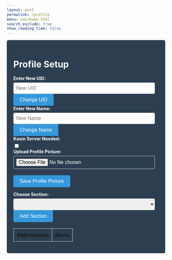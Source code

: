 ```yaml
---
layout: post
permalink: /profile
menu: nav/home.html
search_exclude: true
show_reading_time: false
---
```





<style>




 .profile-container {
     display: flex;
     justify-content: center;
     align-items: center;
 }




.profile-card {
     width: 100%;
     max-width: 600px;
     background-color: #2c3e50; /* Dark blue background */
     border: 1px solid #34495e; /* Darker border */
     border-radius: 5px;
     box-shadow: 0 0 10px rgba(0, 0, 0, 0.1);
     padding: 20px;
     color: #ffffff; /* White text */
 }








 .profile-card label {
     display: block;
     font-weight: bold;
     margin-bottom: 5px;
 }








 .profile-card input[type="text"],
 .profile-card input[type="file"],
 .profile-card select {
     width: calc(100% - 12px);
     padding: 8px;
     border: 1px solid #ddd;
     border-radius: 4px;
     font-size: 16px;
 }








 .profile-card button {
     background-color: #3498db; /* Blue button */
     color: #ffffff;
     border: none;
     border-radius: 4px;
     padding: 10px 20px;
     cursor: pointer;
     font-size: 16px;
 }








 .profile-card button:hover {
     background-color: #2980b9; /* Darker blue on hover */
 }








 .profile-table {
     width: 100%;
     margin-top: 20px;
     border-collapse: collapse;
 }








 .profile-table th,
 .profile-table td {
     border: 1px solid #ddd;
     padding: 10px;
     text-align: left;
 }








 .details-button {
     display: block;
     width: 100%;
     padding: 10px;
     margin-top: 20px;
     background-color: #3498db; /* Blue button */
     color: white;
     border: none;
     border-radius: 5px;
     cursor: pointer;
     text-align: center;
     text-decoration: none;
 }








 .details-button:hover {
     background-color: #2980b9; /* Darker blue on hover */
 }








 .profile-image-box {
     text-align: center;
     margin-top: 20px;
 }








 .profile-image-box img {
     max-width: 100%;
     height: auto;
     border-radius: 50%;
     border: 2px solid #34495e;
 }
 /* CSS styles remain unchanged */
</style>




<div class="profile-container">
 <!-- Profile Setup -->
 <div class="profile-card">
     <h1>Profile Setup</h1>
     <form>
         <div>
             <label for="newUid">Enter New UID:</label>
             <input type="text" id="newUid" placeholder="New UID">
             <button type="button" onclick="changeUid()">Change UID</button>
         </div>
          <div>
             <label for="newUid">Enter New Name:</label>
             <input type="text" id="newName" placeholder="New Name">
             <button type="button" onclick="changeName()">Change Name</button>
         </div>
         <div>
           <label for="kasmServerNeeded">Kasm Server Needed:</label>
           <input type="checkbox" id="kasmServerNeeded" onclick="toggleKasmServerNeeded()">
    </div>
         <label for="profilePicture">Upload Profile Picture:</label>
         <input type="file" id="profilePicture" accept="image/*" onchange="previewProfilePicture(this)">
         <div class="profile-image-box" id="profileImageBox">
             <!-- Profile picture will be displayed here -->
         </div>
         <button type="button" onclick="saveProfilePicture()">Save Profile Picture</button>
         <p id="profile-message" style="color: red;"></p>
         <div>
             <label for="sectionDropdown">Choose Section:</label>
             <select id="sectionDropdown">
                 <!-- Options will be dynamically populated -->
             </select>
         </div>
         <div>
             <button type="button" onclick="addSection()">Add Section</button>
         </div>
         <table class="profile-table" id="profileTable">
             <thead>
                 <tr>
                     <th>Abbreviation</th>
                     <th>Name</th>
                 </tr>
             </thead>
             <tbody id="profileResult">
                 <!-- Table rows will be dynamically populated -->
             </tbody>
         </table>
     </form>
 </div>
</div>










<script type="module">
  // Import fetchOptions from config.js
  import { pythonURI, fetchOptions } from '{{site.baseurl}}/assets/js/api/config.js';




  // Global variable to hold predefined sections
  let predefinedSections = [];




  // Function to fetch  sections from kasm2_backend
  async function fetchPredefinedSections() {
      const URL = `${pythonURI}/api/section`;




      try {
          const response = await fetch(URL, fetchOptions);
          if (!response.ok) {
              throw new Error(`Failed to fetch predefined sections: ${response.status}`);
          }




          return await response.json();
      } catch (error) {
          console.error('Error fetching predefined sections:', error.message);
          return []; // Return empty array on error
      }
  }




  // Function to populate section dropdown menu
  function populateSectionDropdown(predefinedSections) {
      const sectionDropdown = document.getElementById('sectionDropdown');
      sectionDropdown.innerHTML = ''; // Clear existing options




      predefinedSections.forEach(section => {
          const option = document.createElement('option');
          option.value = section.abbreviation;
          option.textContent = `${section.abbreviation} - ${section.name}`;
          sectionDropdown.appendChild(option);
      });




      // Display sections in the table
      displayProfileSections();
  }




  // Global variable to hold user sections
  let userSections = [];




  // Function to add a section
  window.addSection = async function () {
      const dropdown = document.getElementById('sectionDropdown');
      const selectedOption = dropdown.options[dropdown.selectedIndex];
      const abbreviation = selectedOption.value;
      const name = selectedOption.textContent.split(' ').slice(1).join(' ');




      if (!abbreviation || !name) {
          document.getElementById('profile-message').textContent = 'Please select a section from the dropdown.';
          return;
      }




      // Clear error message
      document.getElementById('profile-message').textContent = '';




      // Add section to userSections array if not already added
      const sectionExists = userSections.some(section => section.abbreviation === abbreviation && section.name === name);
      if (!sectionExists) {
          userSections.push({ abbreviation, name });




          // Display added section in the table
          displayProfileSections();




          // Save sections immediately
          await saveSections();
      }
  }




  // Function to display added sections in the table
  function displayProfileSections() {
      const tableBody = document.getElementById('profileResult');
      tableBody.innerHTML = ''; // Clear existing rows




      userSections.forEach(section => {
          const tr = document.createElement('tr');
          const abbreviationCell = document.createElement('td');
          const nameCell = document.createElement('td');




          abbreviationCell.textContent = section.abbreviation;
          nameCell.textContent = section.name;




          tr.appendChild(abbreviationCell);
          tr.appendChild(nameCell);




          tableBody.appendChild(tr);
      });
  }




  // Function to save sections in the specified format
  async function saveSections() {
      const sectionAbbreviations = userSections.map(section => section.abbreviation);




      const sectionsData = {
          sections: sectionAbbreviations
      };




      const URL = `${pythonURI}/api/user/section`; // Adjusted endpoint




      const options = {
          ...fetchOptions,
          method: 'POST',
          headers: {
              ...fetchOptions.headers,
              'Content-Type': 'application/json',
          },
          body: JSON.stringify(sectionsData)
      };




      try {
          const response = await fetch(URL, options);
          if (!response.ok) {
              throw new Error(`Failed to save sections: ${response.status}`);
          }
          console.log('Sections saved successfully!');




          // Fetch updated data and update table immediately after saving
          await fetchDataAndPopulateTable();
      } catch (error) {
          console.error('Error saving sections:', error.message);
          // Handle error display or fallback mechanism
      }
  }




  // Function to fetch data from backend and populate table
  async function fetchDataAndPopulateTable() {
      const URL = `${pythonURI}/api/user/section`; // Endpoint to fetch sections data




      try {
          const response = await fetch(URL, fetchOptions);
          if (!response.ok) {
              throw new Error(`Failed to fetch sections: ${response.status}`);
          }




          const sectionsData = await response.json();
          updateTableWithData(sectionsData); // Call function to update table with fetched data
      } catch (error) {
          console.error('Error fetching sections:', error.message);
          // Handle error display or fallback mechanism
      }
  }




  // Function to update table with fetched data
  function updateTableWithData(data) {
      const tableBody = document.getElementById('profileResult');
      tableBody.innerHTML = ''; // Clear existing rows




      data.sections.forEach(section => {
          const tr = document.createElement('tr');
          const abbreviationCell = document.createElement('td');
          const nameCell = document.createElement('td');




          abbreviationCell.textContent = section.abbreviation;
          nameCell.textContent = section.name;




          tr.appendChild(abbreviationCell);
          tr.appendChild(nameCell);




          tableBody.appendChild(tr);
      });
  }




  // Function to fetch user profile data
  async function fetchUserProfile() {
      const URL = `${pythonURI}/api/id/pfp`; // Endpoint to fetch user profile data




      try {
          const response = await fetch(URL, fetchOptions);
          if (!response.ok) {
              throw new Error(`Failed to fetch user profile: ${response.status}`);
          }




          const profileData = await response.json();
          displayUserProfile(profileData);
      } catch (error) {
          console.error('Error fetching user profile:', error.message);
          // Handle error display or fallback mechanism
      }
  }




  // Function to display user profile data
  function displayUserProfile(profileData) {
      const profileImageBox = document.getElementById('profileImageBox');
      if (profileData.pfp) {
          const img = document.createElement('img');
          img.src = `data:image/jpeg;base64,${profileData.pfp}`;
          img.alt = 'Profile Picture';
          profileImageBox.innerHTML = ''; // Clear existing content
          profileImageBox.appendChild(img); // Append new image element
      } else {
          profileImageBox.innerHTML = '<p>No profile picture available.</p>';
      }




      // Display other profile information as needed
      // Example: Update HTML elements with profileData.username, profileData.email
  }




  // Function to save profile picture
  window.saveProfilePicture = async function () {
      const fileInput = document.getElementById('profilePicture');
      const file = fileInput.files[0];
      if (!file) return;




      try {
          const base64String = await convertToBase64(file);
          await sendProfilePicture(base64String);
          console.log('Profile picture uploaded successfully!');
          // Update UI immediately after successful upload
          const profileImage = document.getElementById('profileImage');
          profileImage.src = base64String; // Set the src attribute directly




          // Fetch image data from backend
          const imageData = await fetchProfilePictureData(); // Implement this function




          // Process imageData as needed
          console.log('Image data from backend:', imageData);
      } catch (error) {
          console.error('Error uploading profile picture:', error.message);
          // Handle error display or fallback mechanism
      }
  }




  // Function to fetch profile picture data
  async function fetchProfilePictureData() {
      try {
          const response = await fetch('/api/id/pfp', {
              method: 'GET',
              headers: {
                  'Content-Type': 'application/json',
                  // Include any necessary authorization headers if required
              },
          });
          if (!response.ok) {
              throw new Error('Failed to fetch profile picture data');
          }
          const imageData = await response.json();
          return imageData; // Assuming the backend returns JSON data
      } catch (error) {
          console.error('Error fetching profile picture data:', error.message);
          throw error;
      }
  }




  // Function to convert file to base64
  async function convertToBase64(file) {
      return new Promise((resolve, reject) => {
          const reader = new FileReader();
          reader.onload = () => resolve(reader.result.split(',')[1]); // Remove the prefix part of the result
          reader.onerror = error => reject(error);
          reader.readAsDataURL(file);
      });
  }




  // Function to send profile picture to server
  async function sendProfilePicture(base64String) {
      const URL = `${pythonURI}/api/id/pfp`; // Adjust endpoint as needed
      const options = {
          ...fetchOptions,
          method: 'PUT',
          headers: {
              'Content-Type': 'application/json',
              // Add any other headers if necessary
          },
          body: JSON.stringify({ pfp: base64String })
      };




      try {
          const response = await fetch(URL, options);
          if (!response.ok) {
              throw new Error(`Failed to upload profile picture: ${response.status}`);
          }
          console.log('Profile picture uploaded successfully!');
          // Handle success response as needed
      } catch (error) {
          console.error('Error uploading profile picture:', error.message);
          // Handle error display or fallback mechanism
      }
  }




  // Function to preview profile picture
  window.previewProfilePicture = function(input) {
      const file = input.files[0];
      if (file) {
          const reader = new FileReader();
          reader.onload = function() {
              const profileImageBox = document.getElementById('profileImageBox');
              profileImageBox.innerHTML = `<img src="${reader.result}" alt="Profile Picture">`;
          };
          reader.readAsDataURL(file);
      }
  }


    window.changeName = async function() {
    const newName = document.getElementById('newName').value.trim();
    const URL = `${pythonURI}/api/user`; // Adjusted endpoint




    if (!newName) {
        alert('Please enter a new name.');
        return;
    }




    const data = { name : newName };




    const options = {
        ...fetchOptions,
        method: 'PUT',
        headers: {
            ...fetchOptions.headers,
            'Content-Type': 'application/json',
        },
        body: JSON.stringify(data)
    };




    try {
        const response = await fetch(URL, options);
        if (!response.ok) {
            throw new Error(`Failed to change UID: ${response.status}`);
        }
        console.log('Name changed successfully!');




        // Optionally, refresh data or UI after UID change
    } catch (error) {
        console.error('Error changing UID:', error.message);
        // Handle error display or fallback mechanism
    }
};


  window.changeUid = async function() {
    const newUid = document.getElementById('newUid').value.trim();
    const URL = `${pythonURI}/api/user`; // Adjusted endpoint




    if (!newUid) {
        alert('Please enter a new UID.');
        return;
    }




    const data = { uid: newUid };




    const options = {
        ...fetchOptions,
        method: 'PUT',
        headers: {
            ...fetchOptions.headers,
            'Content-Type': 'application/json',
        },
        body: JSON.stringify(data)
    };




    try {
        const response = await fetch(URL, options);
        if (!response.ok) {
            throw new Error(`Failed to change UID: ${response.status}`);
        }
        console.log('UID changed successfully!');




        // Optionally, refresh data or UI after UID change
    } catch (error) {
        console.error('Error changing UID:', error.message);
        // Handle error display or fallback mechanism
    }
};


window.fetchKasmServerNeeded = async function() {
   const URL = `${pythonURI}/api/id`; // Adjusted endpoint


   try {
       const response = await fetch(URL, fetchOptions);
       if (!response.ok) {
           throw new Error(`Failed to fetch kasm_server_needed: ${response.status}`);
       }


       const userData = await response.json();
       const kasmServerNeeded = userData.kasm_server_needed


       // Update checkbox state based on fetched value
       const checkbox = document.getElementById('kasmServerNeeded');
       checkbox.checked = kasmServerNeeded;
   } catch (error) {
       console.error('Error fetching kasm_server_needed:', error.message);
       // Handle error display or fallback mechanism
   }
};


// Function to toggle kasm_server_needed attribute on checkbox change
window.toggleKasmServerNeeded = async function() {
   const checkbox = document.getElementById('kasmServerNeeded');
   const newKasmServerNeeded = checkbox.checked;


   const URL = `${pythonURI}/api/user`; // Adjusted endpoint


   const data = {
       kasm_server_needed: newKasmServerNeeded
   };


   const options = {
       ...fetchOptions,
       method: 'PUT',
       headers: {
           ...fetchOptions.headers,
           'Content-Type': 'application/json',
       },
       body: JSON.stringify(data)
   };


   try {
       const response = await fetch(URL, options);
       if (!response.ok) {
           throw new Error(`Failed to update kasm_server_needed: ${response.status}`);
       }
       console.log('Kasm Server Needed updated successfully!');
   } catch (error) {
       console.error('Error updating kasm_server_needed:', error.message);
       // Handle error display or fallback mechanism
   }
};
     window.fetchUid = async function() {
      const URL = `${pythonURI}/api/id`;


      try {
          const response = await fetch(URL, fetchOptions);
          if (!response.ok) {
              throw new Error(`Failed to fetch UID: ${response.status}`);
          }


          const data = await response.json();
          return data.uid;
      } catch (error) {
          console.error('Error fetching UID:', error.message);
          return null;
      }
  };


  // Function to fetch Name from backend
  window.fetchName = async function() {
      const URL = `${pythonURI}/api/id`;


      try {
          const response = await fetch(URL, fetchOptions);
          if (!response.ok) {
              throw new Error(`Failed to fetch Name: ${response.status}`);
          }


          const data = await response.json();
          return data.name;
      } catch (error) {
          console.error('Error fetching Name:', error.message);
          return null;
      }
  };


  // Function to set placeholders for UID and Name
  window.setPlaceholders = async function() {
      const uidInput = document.getElementById('newUid');
      const nameInput = document.getElementById('newName');


      try {
          const uid = await window.fetchUid();
          const name = await window.fetchName();


          if (uid !== null) {
              uidInput.placeholder = uid;
          }
          if (name !== null) {
              nameInput.placeholder = name;
          }
      } catch (error) {
          console.error('Error setting placeholders:', error.message);
      }
  };




  // Call fetchPredefinedSections and initializeProfileSetup when DOM content is loaded
  document.addEventListener('DOMContentLoaded', async function () {
      try {
          predefinedSections = await fetchPredefinedSections();
          console.log('Predefined Sections:', predefinedSections);
          populateSectionDropdown(predefinedSections); // Populate dropdown with fetched sections
          await fetchUserProfile(); // Fetch user profile data
          await fetchDataAndPopulateTable(); // Fetch and populate table with user sections
          await fetchKasmServerNeeded();
          await setPlaceholders();
      } catch (error) {
          console.error('Initialization error:', error.message);
          // Handle initialization error gracefully
      }
  });




</script>



